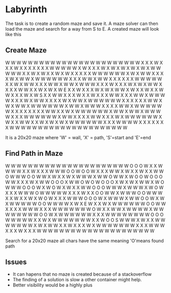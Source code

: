 # Labyrinth
The task is to create a random maze and save it. A maze solver can then load the maze and search for a way from S to E. 
A created maze will look like this

## Create Maze
W W W W W W W W W W W W W W W W W W W W 
W W W W X X X W X X X W X X X X X X X W 
W W W W X W X X X W X W X W X W X W X W 
W W W W X X W X W X X W X W X X X X X W 
W W W W W X W X W W X X X X W X W W X W 
W W W W W X X X W W X W W X X X X X X W 
W W W W X X W X W W X X X W W X W W X W 
W W X X X W X X X W X W X W W X X X X W 
W X X W X W X W E X X W X X X W X W X W 
W X W X X W X X W W X X X W X W S X X W 
W X X X W X X W X X X W W X X X W W X W 
W W W X X X W X W W X X X X W X W W X W 
W W W W W X X X X X X W W X W X W W X W 
W W W W W X W W X W W W X X X X W W X W 
W W W W W X X X X X X X X W W X X W X W 
W W W W W X W W X W W X W W W W X X X W 
W W W W W X W W X X X X W W X X X W X W 
W W W W W X W X X W W X X W X W X W X W 
W W W W W X X X W W W W X X X X X X X W 
W W W W W W W W W W W W W W W W W W W W

It is a 20x20 maze where 'W' = wall, 'X' = path, 'S'=start and 'E'=end

## Find Path in Maze
W W W W W W W W W W W W W W W W W W W W 
W W O O O W X X W W W W X X W X X X W W 
W O O W O O W X X X W W X W X X W X X W 
W O W W W O O W W X W X X W X W W W X W 
W O W W X W O O W O O O W W X X X W X W 
W O O O X W W O W O W O O O X W X W X W 
W X W O W W W O O O W X W O W X W X X W 
W O O O W W W X W W W X W O W X X X W W 
W O W W W W W X X X W X X O O W W X W W 
W O O W W W X X W X X W X W O W X X X W 
W W O O O W X W W W X W W O O W X W X W 
W W W W O O W W W W X W X E W X X W X W 
W W W W W O O W W X X X X W W W X X X W 
W W W W W W O W X X W W X W W W W X W W 
W W W W W W O O W X W W W W W W X X X W 
W W W W W W W O O O W W W W W X X W X W 
W W W W W W X X W O O S W W W X W X X W 
W W W W W W X W X W W X X W X X X W X W 
W W W W W W X X X W W W X X X W X X X W 
W W W W W W W W W W W W W W W W W W W W

Search for a 20x20 maze all chars have the same meaning 'O'means found path

## Issues 
- It can hapens that no maze is created because of a stackoverflow 
- The finding of a solution is slow a other container might help. 
- Better visibility would be a highly plus 
